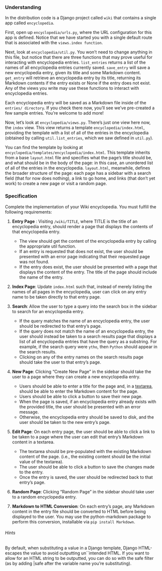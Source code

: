 ### Understanding
In the distribution code is a Django project called `wiki` that contains a single app called `encyclopedia`.

First, open up `encyclopedia/urls.py`, where the URL configuration for this app is defined. Notice that we have started you with a single default route that is associated with the `views.index function`.

Next, look at `encyclopedia/util.py`. You won’t need to change anything in this file, but notice that there are three functions that may prove useful for interacting with encyclopedia entries. `list_entries` returns a list of the names of all encyclopedia entries currently saved. `save_entry` will save a new encyclopedia entry, given its title and some Markdown content. `get_entry` will retrieve an encyclopedia entry by its title, returning its Markdown contents if the entry exists or None if the entry does not exist. Any of the views you write may use these functions to interact with encyclopedia entries.

Each encyclopedia entry will be saved as a Markdown file inside of the `entries/ directory`. If you check there now, you’ll see we’ve pre-created a few sample entries. You’re welcome to add more!

Now, let’s look at `encyclopedia/views.py`. There’s just one view here now, the `index` view. This view returns a template `encyclopedia/index.html`, providing the template with a list of all of the entries in the encyclopedia (obtained by calling `util.list_entries`, which we saw defined in `util.py`).

You can find the template by looking at `encyclopedia/templates/encyclopedia/index.html`. This template inherits from a base `layout.html` file and specifies what the page’s title should be, and what should be in the body of the page: in this case, an unordered list of all of the entries in the encyclopedia. `layout.html`, meanwhile, defines the broader structure of the page: each page has a sidebar with a search field (that for now does nothing), a link to go home, and links (that don’t yet work) to create a new page or visit a random page.

### Specification
Complete the implementation of your Wiki encyclopedia. You must fulfill the following requirements:

1. **Entry Page** : Visiting `/wiki/TITLE`, where TITLE is the title of an encyclopedia entry, should render a page that displays the contents of that encyclopedia entry.
	- The view should get the content of the encyclopedia entry by calling the appropriate util function.
	- If an entry is requested that does not exist, the user should be presented with an error page indicating that their requested page was not found.
	- If the entry does exist, the user should be presented with a page that displays the content of the entry. The title of the page should include the name of the entry.

2. **Index Page**: Update `index.html` such that, instead of merely listing the names of all pages in the encyclopedia, user can click on any entry name to be taken directly to that entry page.

3. **Search**: Allow the user to type a query into the search box in the sidebar to search for an encyclopedia entry.
	- If the query matches the name of an encyclopedia entry, the user should be redirected to that entry’s page.
	- If the query does not match the name of an encyclopedia entry, the user should instead be taken to a search results page that displays a list of all encyclopedia entries that have the query as a substring. For example, if the search query were `ytho`, then `Python` should appear in the search results.
	- Clicking on any of the entry names on the search results page should take the user to that entry’s page.
	
4. **New Page**: Clicking “Create New Page” in the sidebar should take the user to a page where they can create a new encyclopedia entry.
	- Users should be able to enter a title for the page and, in a [textarea][1], should be able to enter the Markdown content for the page.
	- Users should be able to click a button to save their new page.
	- When the page is saved, if an encyclopedia entry already exists with the provided title, the user should be presented with an error message.
	- Otherwise, the encyclopedia entry should be saved to disk, and the user should be taken to the new entry’s page.
	
5. **Edit Page**: On each entry page, the user should be able to click a link to be taken to a page where the user can edit that entry’s Markdown content in a textarea.
	- The textarea should be pre-populated with the existing Markdown content of the page. (i.e., the existing content should be the initial value of the textarea).
	- The user should be able to click a button to save the changes made to the entry.
	 - Once the entry is saved, the user should be redirected back to that entry’s page.
	 
6. **Random Page**: Clicking “Random Page” in the sidebar should take user to a random encyclopedia entry.

7. **Markdown to HTML Conversion**: On each entry’s page, any Markdown content in the entry file should be converted to HTML before being displayed to the user. You may use the python-markdown package to perform this conversion, installable via `pip install Markdown`.
###### Hints
By default, when substituting a value in a Django template, Django HTML-escapes the value to avoid outputting un``intended HTML. If you want to allow for an HTML string to be outputted, you can do so with the safe filter (as by adding |safe after the variable name you’re substituting).

[1]: https://www.w3schools.com/tags/tag_textarea.asp "textarea"
